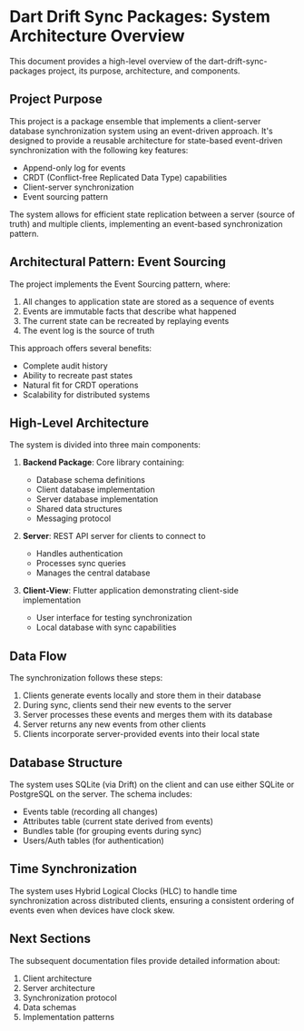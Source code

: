 # Dart Drift Sync Packages: System Architecture Overview

This document provides a high-level overview of the dart-drift-sync-packages
project, its purpose, architecture, and components.

## Project Purpose

This project is a package ensemble that implements a client-server database
synchronization system using an event-driven approach. It's designed to provide
a reusable architecture for state-based event-driven synchronization with the
following key features:

- Append-only log for events
- CRDT (Conflict-free Replicated Data Type) capabilities
- Client-server synchronization
- Event sourcing pattern

The system allows for efficient state replication between a server (source of
truth) and multiple clients, implementing an event-based synchronization
pattern.

## Architectural Pattern: Event Sourcing

The project implements the Event Sourcing pattern, where:

1. All changes to application state are stored as a sequence of events
2. Events are immutable facts that describe what happened
3. The current state can be recreated by replaying events
4. The event log is the source of truth

This approach offers several benefits:

- Complete audit history
- Ability to recreate past states
- Natural fit for CRDT operations
- Scalability for distributed systems

## High-Level Architecture

The system is divided into three main components:

1. **Backend Package**: Core library containing:
    - Database schema definitions
    - Client database implementation
    - Server database implementation
    - Shared data structures
    - Messaging protocol

2. **Server**: REST API server for clients to connect to
    - Handles authentication
    - Processes sync queries
    - Manages the central database

3. **Client-View**: Flutter application demonstrating client-side implementation
    - User interface for testing synchronization
    - Local database with sync capabilities

## Data Flow

The synchronization follows these steps:

1. Clients generate events locally and store them in their database
2. During sync, clients send their new events to the server
3. Server processes these events and merges them with its database
4. Server returns any new events from other clients
5. Clients incorporate server-provided events into their local state

## Database Structure

The system uses SQLite (via Drift) on the client and can use either SQLite or
PostgreSQL on the server. The schema includes:

- Events table (recording all changes)
- Attributes table (current state derived from events)
- Bundles table (for grouping events during sync)
- Users/Auth tables (for authentication)

## Time Synchronization

The system uses Hybrid Logical Clocks (HLC) to handle time synchronization
across distributed clients, ensuring a consistent ordering of events even when
devices have clock skew.

## Next Sections

The subsequent documentation files provide detailed information about:

1. Client architecture
2. Server architecture
3. Synchronization protocol
4. Data schemas
5. Implementation patterns
